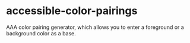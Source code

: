 # accessible-color-pairings
AAA color pairing generator, which allows you to enter a foreground or a background color as a base.
